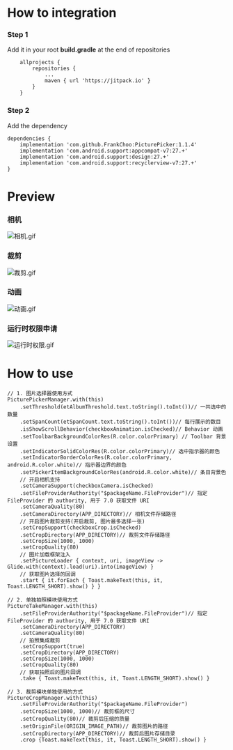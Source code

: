 # How to integration
### Step 1
Add it in your root **build.gradle** at the end of repositories
```
    allprojects {
		repositories {
			...
			maven { url 'https://jitpack.io' }
		}
	}
```

### Step 2
Add the dependency
```
dependencies {
    implementation 'com.github.FrankChoo:PicturePicker:1.1.4'
    implementation 'com.android.support:appcompat-v7:27.+'
    implementation 'com.android.support:design:27.+'
    implementation 'com.android.support:recyclerview-v7:27.+'
}
```

# Preview
### 相机
![相机.gif](https://upload-images.jianshu.io/upload_images/4147272-ebb8f6e885be0bda.gif?imageMogr2/auto-orient/strip)

### 裁剪
![裁剪.gif](https://upload-images.jianshu.io/upload_images/4147272-1eee096619c36bf3.gif?imageMogr2/auto-orient/strip)

### 动画
![动画.gif](https://upload-images.jianshu.io/upload_images/4147272-26a38495218e541b.gif?imageMogr2/auto-orient/strip)

### 运行时权限申请
![运行时权限.gif](https://upload-images.jianshu.io/upload_images/4147272-ce313ce1bf11ee0a.gif?imageMogr2/auto-orient/strip)


# How to use
```
// 1. 图片选择器使用方式
PicturePickerManager.with(this)
    .setThreshold(etAlbumThreshold.text.toString().toInt())// 一共选中的数量
    .setSpanCount(etSpanCount.text.toString().toInt())// 每行展示的数目
    .isShowScrollBehavior(checkboxAnimation.isChecked)// Behavior 动画
    .setToolbarBackgroundColorRes(R.color.colorPrimary) // Toolbar 背景设置
    .setIndicatorSolidColorRes(R.color.colorPrimary)// 选中指示器的颜色
    .setIndicatorBorderColorRes(R.color.colorPrimary, android.R.color.white)// 指示器边界的颜色
    .setPickerItemBackgroundColorRes(android.R.color.white)// 条目背景色
    // 开启相机支持
    .setCameraSupport(checkboxCamera.isChecked)
    .setFileProviderAuthority("$packageName.FileProvider")// 指定 FileProvider 的 authority, 用于 7.0 获取文件 URI
    .setCameraQuality(80)
    .setCameraDirectory(APP_DIRECTORY)// 相机文件存储路径
    // 开启图片裁剪支持(开启裁剪, 图片最多选择一张)
    .setCropSupport(checkboxCrop.isChecked)
    .setCropDirectory(APP_DIRECTORY)// 裁剪文件存储路径
    .setCropSize(1000, 1000)
    .setCropQuality(80)
    // 图片加载框架注入
    .setPictureLoader { context, uri, imageView -> Glide.with(context).load(uri).into(imageView) }
    // 获取图片选择的回调
    .start { it.forEach { Toast.makeText(this, it, Toast.LENGTH_SHORT).show() } }
    
// 2. 单独拍照模块使用方式
PictureTakeManager.with(this)
    .setFileProviderAuthority("$packageName.FileProvider")// 指定 FileProvider 的 authority, 用于 7.0 获取文件 URI
    .setCameraDirectory(APP_DIRECTORY)
    .setCameraQuality(80)
    // 拍照集成裁剪
    .setCropSupport(true)
    .setCropDirectory(APP_DIRECTORY)
    .setCropSize(1000, 1000)
    .setCropQuality(80)
    // 获取拍照后的图片回调
    .take { Toast.makeText(this, it, Toast.LENGTH_SHORT).show() }
    
// 3. 裁剪模块单独使用的方式
PictureCropManager.with(this)
    .setFileProviderAuthority("$packageName.FileProvider")
    .setCropSize(1000, 1000)// 裁剪框的尺寸
    .setCropQuality(80)// 裁剪后压缩的质量
    .setOriginFile(ORIGIN_IMAGE_PATH)// 裁剪图片的路径
    .setCropDirectory(APP_DIRECTORY)// 裁剪后图片存储目录
    .crop {Toast.makeText(this, it, Toast.LENGTH_SHORT).show() }
```
